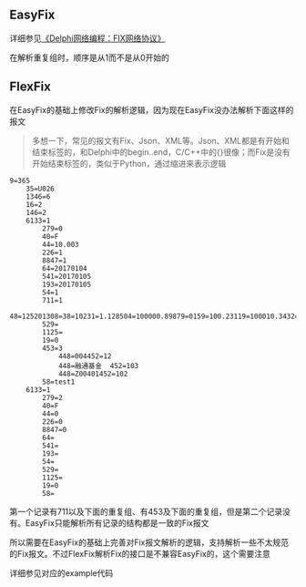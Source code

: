 ## EasyFix

详细参见[《Delphi网络编程：FIX网络协议》](http://www.xumenger.com/delphi-network-fix-20161221/)

在解析重复组时，顺序是从1而不是从0开始的

## FlexFix

在EasyFix的基础上修改Fix的解析逻辑，因为现在EasyFix没办法解析下面这样的报文

>多想一下，常见的报文有Fix、Json、XML等。Json、XML都是有开始和结束标签的，和Delphi中的begin..end，C/C++中的{}很像；而Fix是没有开始结束标签的，类似于Python，通过缩进来表示逻辑

```
9=365
	35=U026
	1346=6
	16=2
	146=2
	6133=1
		279=0
		40=F
		44=10.003
		226=1
		8847=1
		64=20170104
		541=20170105
		193=20170105
		54=1
		711=1
			48=125201308=38=10231=1.128504=100000.89879=0159=100.23119=100010.3432=100000
		529=
		1125=
		19=0
		453=3
			448=004452=12
			448=融通基金  452=103
			448=Z00401452=102
		58=test1
	6133=1
		279=2
		40=F
		44=0
		226=0
		8847=0
		64=
		541=
		193=
		54= 
		529=
		1125=
		19=0
		58=
```

第一个记录有711以及下面的重复组、有453及下面的重复组，但是第二个记录没有。EasyFix只能解析所有记录的结构都是一致的Fix报文

所以需要在EasyFix的基础上完善对Fix报文解析的逻辑，支持解析一些不太规范的Fix报文。不过FlexFix解析Fix的接口是不兼容EasyFix的，这个需要注意

详细参见对应的example代码